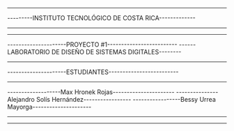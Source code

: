 ---------------------------------------------------------
---------INSTITUTO TECNOLÓGICO DE COSTA RICA-------------
_________________________________________________________

---------------------------------------------------------
---------------------PROYECTO #1-------------------------
------LABORATORIO DE DISEÑO DE SISTEMAS DIGITALES--------
_________________________________________________________

---------------------ESTUDIANTES-------------------------
_________________________________________________________

-------------------Max Hronek Rojas----------------------
---------------Alejandro Solís Hernández-----------------
-----------------Bessy Urrea Mayorga---------------------

---------------------------------------------------------
---------------------------------------------------------
